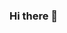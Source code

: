 ### Hi there 👋

<!--
**RaghavSaptam/RaghavSaptam** is a ✨ _special_ ✨ repository because its `README.md` (this file) appears on your GitHub profile.

Here are some ideas to get you started:

- 🔭 I’m currently working on my college exams
- 🌱 I’m currently learning about Bitcoin
- 👯 I’m looking to collaborate on intresting stuff
- 🤔 I’m looking for help with open source contributions
- 📫 How to reach me: raghav2102003@gmail.com
-->
